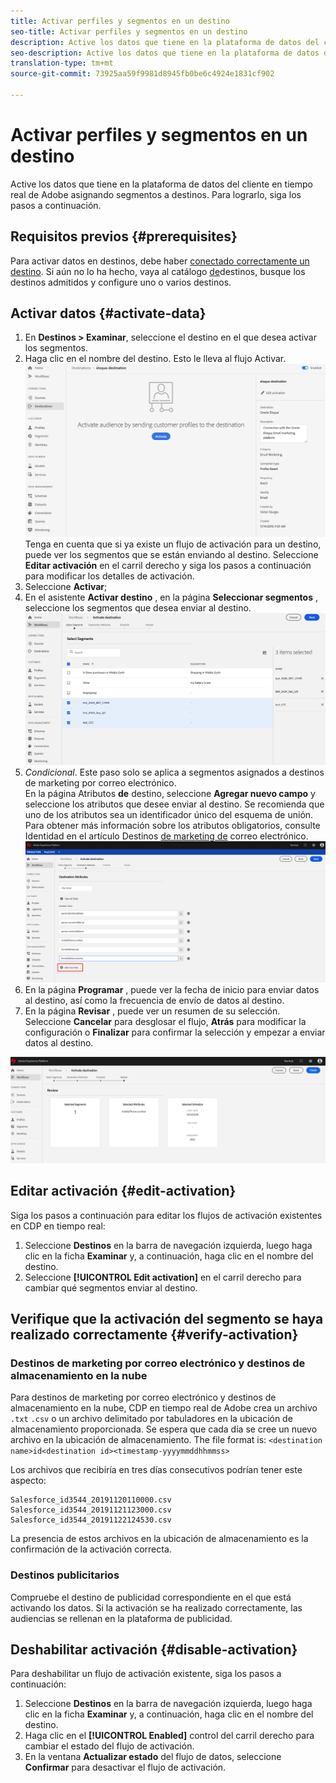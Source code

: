 ```yaml
---
title: Activar perfiles y segmentos en un destino
seo-title: Activar perfiles y segmentos en un destino
description: Active los datos que tiene en la plataforma de datos del cliente en tiempo real de Adobe asignando segmentos a destinos. Para lograrlo, siga los pasos a continuación.
seo-description: Active los datos que tiene en la plataforma de datos del cliente en tiempo real de Adobe asignando segmentos a destinos. Para lograrlo, siga los pasos a continuación.
translation-type: tm+mt
source-git-commit: 73925aa59f9981d8945fb0be6c4924e1831cf902

---
```



# Activar perfiles y segmentos en un destino

Active los datos que tiene en la plataforma de datos del cliente en tiempo real de Adobe asignando segmentos a destinos. Para lograrlo, siga los pasos a continuación.

## Requisitos previos {#prerequisites}

Para activar datos en destinos, debe haber [conectado correctamente un destino](/help/rtcdp/destinations/assets/connect-destination.png). Si aún no lo ha hecho, vaya al catálogo [de](/help/rtcdp/destinations/destinations-catalog.md)destinos, busque los destinos admitidos y configure uno o varios destinos.

## Activar datos {#activate-data}

1. En **Destinos > Examinar**, seleccione el destino en el que desea activar los segmentos.
2. Haga clic en el nombre del destino. Esto le lleva al flujo Activar.
   ![activate-flow](/help/rtcdp/destinations/assets/activate-flow.png)Tenga en cuenta que si ya existe un flujo de activación para un destino, puede ver los segmentos que se están enviando al destino. Seleccione **Editar activación** en el carril derecho y siga los pasos a continuación para modificar los detalles de activación.
3. Seleccione **Activar**;
4. En el asistente **Activar destino** , en la página **Seleccionar segmentos** , seleccione los segmentos que desea enviar al destino.
   ![segmentos a destino](/help/rtcdp/destinations/assets/select-segments.png)
5. *Condicional*. Este paso solo se aplica a segmentos asignados a destinos de marketing por correo electrónico. <br> En la página Atributos **de** destino, seleccione **Agregar nuevo campo** y seleccione los atributos que desee enviar al destino.
Se recomienda que uno de los atributos sea un identificador [](/help/rtcdp/destinations/email-marketing-destinations.md#identity) único del esquema de unión. Para obtener más información sobre los atributos obligatorios, consulte Identidad en el artículo Destinos [de marketing de](/help/rtcdp/destinations/email-marketing-destinations.md#identity) correo electrónico.
   ![destination-attributes](/help/rtcdp/destinations/assets/destination-attributes.png)
6. En la página **Programar** , puede ver la fecha de inicio para enviar datos al destino, así como la frecuencia de envío de datos al destino.
7. En la página **Revisar** , puede ver un resumen de su selección. Seleccione **Cancelar** para desglosar el flujo, **Atrás** para modificar la configuración o **Finalizar** para confirmar la selección y empezar a enviar datos al destino.

![confirmación-selección](/help/rtcdp/destinations/assets/confirm-selection.png)

## Editar activación {#edit-activation}

Siga los pasos a continuación para editar los flujos de activación existentes en CDP en tiempo real:

1. Seleccione **Destinos** en la barra de navegación izquierda, luego haga clic en la ficha **Examinar** y, a continuación, haga clic en el nombre del destino.
2. Seleccione **[!UICONTROL Edit activation]** en el carril derecho para cambiar qué segmentos enviar al destino.

## Verifique que la activación del segmento se haya realizado correctamente {#verify-activation}

### Destinos de marketing por correo electrónico y destinos de almacenamiento en la nube

Para destinos de marketing por correo electrónico y destinos de almacenamiento en la nube, CDP en tiempo real de Adobe crea un archivo `.txt` `.csv` o un archivo delimitado por tabuladores en la ubicación de almacenamiento proporcionada. Se espera que cada día se cree un nuevo archivo en la ubicación de almacenamiento. The file format is:
`<destination name>id<destination id><timestamp-yyyymmddhhmmss>`

Los archivos que recibiría en tres días consecutivos podrían tener este aspecto:

```
Salesforce_id3544_20191120110000.csv
Salesforce_id3544_20191121123000.csv
Salesforce_id3544_20191122124530.csv
```

La presencia de estos archivos en la ubicación de almacenamiento es la confirmación de la activación correcta.

### Destinos publicitarios

Compruebe el destino de publicidad correspondiente en el que está activando los datos. Si la activación se ha realizado correctamente, las audiencias se rellenan en la plataforma de publicidad.

## Deshabilitar activación {#disable-activation}

Para deshabilitar un flujo de activación existente, siga los pasos a continuación:

1. Seleccione **Destinos** en la barra de navegación izquierda, luego haga clic en la ficha **Examinar** y, a continuación, haga clic en el nombre del destino.
2. Haga clic en el **[!UICONTROL Enabled]** control del carril derecho para cambiar el estado del flujo de activación.
3. En la ventana **Actualizar estado** del flujo de datos, seleccione **Confirmar** para desactivar el flujo de activación.

